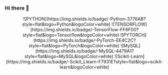 ### Hi there 👋

<!--
**choizz-201810817/choizz-201810817** is a ✨ _special_ ✨ repository because its `README.md` (this file) appears on your GitHub profile.

Here are some ideas to get you started:

- 🔭 I’m currently working on ...
- 🌱 I’m currently learning ...
- 👯 I’m looking to collaborate on ...
- 🤔 I’m looking for help with ...
- 💬 Ask me about ...
- 📫 How to reach me: ...
- 😄 Pronouns: ...
- ⚡ Fun fact: ...
-->

<div align="center">
  ![PYTHON](https://img.shields.io/badge/-Python-3776AB?style=flat&logo=Python&logoColor=white)
  ![TENSORFLOW](https://img.shields.io/badge/-TensorFlow-FF6F00?style=flat&logo=Tensorflow&logoColor=white)
  ![PYTORCH](https://img.shields.io/badge/-PyTorch-EE4C2C?style=flat&logo=PyTorch&logoColor=white)
  ![MySQL](https://img.shields.io/badge/-MySQL-4479A1?style=flat&logo=MySQL&logoColor=white)
  ![Scikit-Learn](https://img.shields.io/badge/-Scikit_Llearn-F7931E?style=flat&logo=scikit-learn&logoColor=white)
</div>
